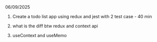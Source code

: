 
06/09/2025

1. Create a todo list app using redux and jest with 2 test case - 40 min

2. what is the diff btw redux and context api
3. useContext and useMemo



